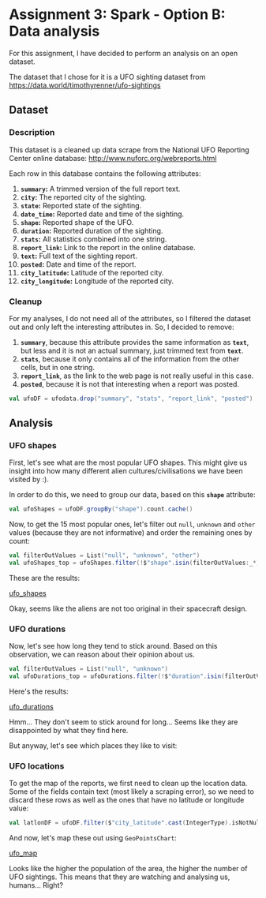 # Assignment 3: Spark - Option B: Data analysis

For this assignment, I have decided to perform an analysis on an open dataset.

The dataset that I chose for it is a UFO sighting dataset from https://data.world/timothyrenner/ufo-sightings

## Dataset 
### Description

This dataset is a cleaned up data scrape from the National UFO Reporting Center online database: http://www.nuforc.org/webreports.html

Each row in this database contains the following attributes:
1. **`summary`:** A trimmed version of the full report text.
2. **`city`:** The reported city of the sighting.
3. **`state`:** Reported state of the sighting.
4. **`date_time`:** Reported date and time of the sighting. 
5. **`shape`:** Reported shape of the UFO.
6. **`duration`:** Reported duration of the sighting.
7. **`stats`:** All statistics combined into one string.
8. **`report_link`:** Link to the report in the online database.
9. **`text`:** Full text of the sighting report.
10. **`posted`:** Date and time of the report.
11. **`city_latitude`:** Latitude of the reported city.
12. **`city_longitude`:** Longitude of the reported city.

### Cleanup

For my analyses, I do not need all of the attributes, so I filtered the dataset out and only left the interesting attributes in. So, I decided to remove:
1. **`summary`**, because this attribute provides the same information as **`text`**, but less and it is not an actual summary, just trimmed text from **`text`**.
2. **`stats`**, because it only contains all of the information from the other cells, but in one string.
3. **`report_link`**, as the link to the web page is not really useful in this case.
4. **`posted`**, because it is not that interesting when a report was posted.

```scala
val ufoDF = ufodata.drop("summary", "stats", "report_link", "posted")
```

## Analysis
### UFO shapes

First, let's see what are the most popular UFO shapes. This might give us insight into how many different alien cultures/civilisations we have been visited by :).

In order to do this, we need to group our data, based on this **`shape`** attribute:
```scala
val ufoShapes = ufoDF.groupBy("shape").count.cache()
```
Now, to get the 15 most popular ones, let's filter out `null`, `unknown` and `other` values (because they are not informative) and order the remaining ones by count:
```scala
val filterOutValues = List("null", "unknown", "other")
val ufoShapes_top = ufoShapes.filter(!$"shape".isin(filterOutValues:_*)).orderBy(desc("count")).limit(15)
```

These are the results:

[ufo_shapes](../images/ufoshapes.png)

Okay, seems like the aliens are not too original in their spacecraft design.

### UFO durations

Now, let's see how long they tend to stick around. Based on this observation, we can reason about their opinion about us.

```scala
val filterOutValues = List("null", "unknown")
val ufoDurations_top = ufoDurations.filter(!$"duration".isin(filterOutValues:_*)).orderBy(desc("count")).limit(15)
```

Here's the results:

[ufo_durations](../images/ufotimes.png)

Hmm... They don't seem to stick around for long... Seems like they are disappointed by what they find here.

But anyway, let's see which places they like to visit:

### UFO locations

To get the map of the reports, we first need to clean up the location data. Some of the fields contain text (most likely a scraping error), so we need to discard these rows as well as the ones that have no latitude or longitude value:
```scala
val latlonDF = ufoDF.filter($"city_latitude".cast(IntegerType).isNotNull && $"city_longitude".cast(IntegerType).isNotNull)
```

And now, let's map these out using `GeoPointsChart`:

[ufo_map](../images/ufomap.png)

Looks like the higher the population of the area, the higher the number of UFO sightings. This means that they are watching and analysing us, humans... Right?
